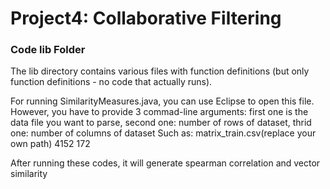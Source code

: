 # Project4: Collaborative Filtering

### Code lib Folder

The lib directory contains various files with function definitions (but only function definitions - no code that actually runs).

For running SimilarityMeasures.java, you can use Eclipse to open this file. However, you have to provide 3 commad-line arguments: first one is the data file you want to parse, second one: number of rows of dataset, thrid one: number of columns of dataset
Such as: matrix_train.csv(replace your own path) 4152 172

After running these codes, it will generate spearman correlation and vector similarity 
